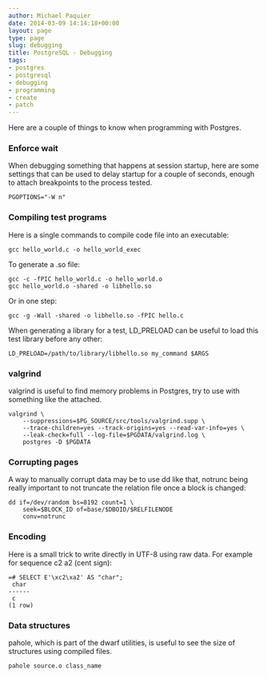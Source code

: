 ```yaml
---
author: Michael Paquier
date: 2014-03-09 14:14:18+00:00
layout: page
type: page
slug: debugging
title: PostgreSQL - Debugging
tags:
- postgres
- postgresql
- debugging
- programming
- create
- patch
---
```

Here are a couple of things to know when programming with Postgres.

### Enforce wait

When debugging something that happens at session startup, here are some
settings that can be used to delay startup for a couple of seconds, enough
to attach breakpoints to the process tested.

    PGOPTIONS="-W n"

### Compiling test programs

Here is a single commands to compile code file into an executable:

    gcc hello_world.c -o hello_world_exec

To generate a .so file:

    gcc -c -fPIC hello_world.c -o hello_world.o
    gcc hello_world.o -shared -o libhello.so

Or in one step:

    gcc -g -Wall -shared -o libhello.so -fPIC hello.c

When generating a library for a test, LD_PRELOAD can be useful to load
this test library before any other:

    LD_PRELOAD=/path/to/library/libhello.so my_command $ARGS

### valgrind

valgrind is useful to find memory problems in Postgres, try to use with
something like the attached.

    valgrind \
        --suppressions=$PG_SOURCE/src/tools/valgrind.supp \
        --trace-children=yes --track-origins=yes --read-var-info=yes \
		--leak-check=full --log-file=$PGDATA/valgrind.log \
        postgres -D $PGDATA

### Corrupting pages

A way to manually corrupt data may be to use dd like that, notrunc being
really important to not truncate the relation file once a block is changed:

    dd if=/dev/random bs=8192 count=1 \
        seek=$BLOCK_ID of=base/$DBOID/$RELFILENODE
        conv=notrunc

### Encoding

Here is a small trick to write directly in UTF-8 using raw data. For example
for sequence c2 a2 (cent sign):

    =# SELECT E'\xc2\xa2' AS "char";
     char
    ------
     c
    (1 row)

### Data structures

pahole, which is part of the dwarf utilities, is useful to see the size
of structures using compiled files.

    pahole source.o class_name
